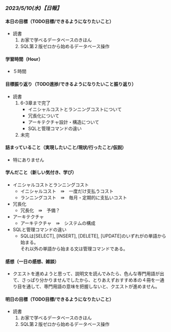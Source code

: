 ### *2023/5/10(水)【日報】*
  
#### 本日の目標（TODO目標/できるようになりたいこと）
  + 読書
    1. お家で学べるデータベースのきほん
    2. SQL第２版ゼロから始めるデータベース操作
#### 学習時間（Hour）
  + ５時間
#### 目標振り返り（TODO進捗/できるようになりたいこと振り返り）
  + 読書
    1. 6-3章まで完了
        - イニシャルコストとランニングコストについて
        - 冗長化について
        - アーキテクチャ設計・構造について
        - SQLと管理コマンドの違い
    2. 未完
#### 詰まっていること（実現したいこと/現状/行ったこと/仮説）
  + 特にありません
#### 学んだこと（新しい気付き、学び）
  + イニシャルコストとランニングコスト
    - イニシャルコスト　⇛　一度だけ支払うコスト
    - ランニングコスト　⇛　毎月・定期的に支払いコスト
  + 冗長化
    - 冗長化　⇛　予備？
  + アーキテクチャ
    - アーキテクチャ　⇛　システムの構成
  + SQLと管理コマンドの違い
    - SQLは[SELECT], [INSERT], [DELETE], [UPDATE]のいずれがの単語から始まる。<br>
      それ以外の単語から始まる文は管理コマンドである。
#### 感想（一日の感想、雑談）
  + クエストを進めようと思って、説明文を読んでみたら、色んな専門用語が出て、さっぱり分かりませんでしたから、とりあえずおすすめ本の４冊を一通り目を通して、専門用語の意味を把握しないと、クエストが進めません。
#### 明日の目標（TODO目標/できるようになりたいこと）
  + 読書
    1. お家で学べるデータベースのきほん
    2. SQL第２版ゼロから始めるデータベース操作